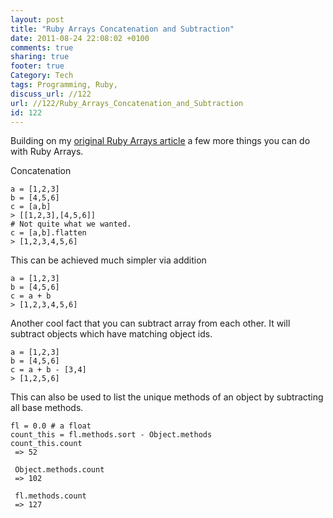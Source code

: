 ```yaml
---
layout: post
title: "Ruby Arrays Concatenation and Subtraction"
date: 2011-08-24 22:08:02 +0100 
comments: true
sharing: true
footer: true
Category: Tech
tags: Programming, Ruby,
discuss_url: //122
url: //122/Ruby_Arrays_Concatenation_and_Subtraction
id: 122
---
```

Building on my [original Ruby Arrays article][article1] a few more things you can do with Ruby Arrays.

Concatenation

    a = [1,2,3]
    b = [4,5,6]
    c = [a,b]
    > [[1,2,3],[4,5,6]]
    # Not quite what we wanted.
    c = [a,b].flatten
    > [1,2,3,4,5,6]

This can be achieved much simpler via addition

    a = [1,2,3]
    b = [4,5,6]
    c = a + b
    > [1,2,3,4,5,6]

Another cool fact that you can subtract array from each other. It will subtract objects which have matching object ids.

    a = [1,2,3]
    b = [4,5,6]
    c = a + b - [3,4]
    > [1,2,5,6]

This can also be used to list the unique methods of an object  by subtracting all base methods.

    fl = 0.0 # a float
    count_this = fl.methods.sort - Object.methods
    count_this.count
     => 52
    
     Object.methods.count
     => 102

     fl.methods.count
     => 127
     
[article1]: http://amaras-tech.co.uk/people/morgan/article/108

